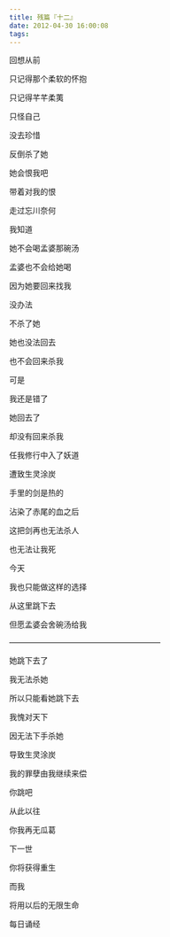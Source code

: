 ```yaml
---
title: 残篇『十二』
date: 2012-04-30 16:00:08
tags:
---
```


回想从前

只记得那个柔软的怀抱

只记得芊芊柔荑

只怪自己

没去珍惜

反倒杀了她

她会恨我吧

带着对我的恨

走过忘川奈何

我知道

她不会喝孟婆那碗汤

孟婆也不会给她喝

因为她要回来找我

没办法

不杀了她

她也没法回去

也不会回来杀我

可是

我还是错了

她回去了

却没有回来杀我

任我修行中入了妖道

遭致生灵涂炭

手里的剑是热的

沾染了赤尾的血之后

这把剑再也无法杀人

也无法让我死

今天

我也只能做这样的选择

从这里跳下去

但愿孟婆会舍碗汤给我

———————————————————–

她跳下去了

我无法杀她

所以只能看她跳下去

我愧对天下

因无法下手杀她

导致生灵涂炭

我的罪孽由我继续来偿

你跳吧

从此以往

你我再无瓜葛

下一世

你将获得重生

而我

将用以后的无限生命

每日诵经